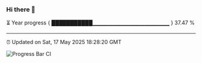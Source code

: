 ### Hi there 👋

⏳ Year progress { ███████████▁▁▁▁▁▁▁▁▁▁▁▁▁▁▁▁▁▁▁ } 37.47 %

---

⏰ Updated on Sat, 17 May 2025 18:28:20 GMT

![Progress Bar CI](https://github.com/liununu/liununu/workflows/Progress%20Bar%20CI/badge.svg)
